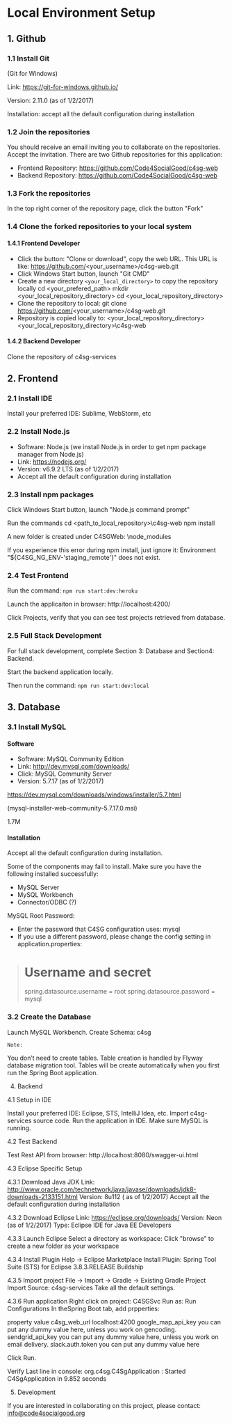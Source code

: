 # Local Environment Setup

## 1. Github

### 1.1 Install Git

(Git for Windows)

Link: https://git-for-windows.github.io/

Version: 2.11.0 (as of 1/2/2017)

Installation: accept all the default configuration during installation

### 1.2 Join the repositories
You should receive an email inviting you to collaborate on the repositories. Accept the invitation. There are two Github repositories for this application:
* Frontend Repository: https://github.com/Code4SocialGood/c4sg-web
* Backend Repository: https://github.com/Code4SocialGood/c4sg-web

### 1.3 Fork the repositories

In the top right corner of the repository page, click the button "Fork"

### 1.4 Clone the forked repositories to your local system

#### 1.4.1 Frontend Developer

* Click the button: "Clone or download", copy the web URL. This URL is like: https://github.com/<your_username>/c4sg-web.git
* Click Windows Start button, launch "Git CMD"
* Create a new directory `<your_local_directory>` to copy the repository locally
    cd <your_prefered_path>
    mkdir <your_local_repository_directory>
    cd <your_local_repository_directory>
* Clone the repository to local: 
    git clone https://github.com/<your_username>/c4sg-web.git
* Repository is copied locally to: 
    <your_local_repository_directory>\<your_local_repository_directory>\c4sg-web

#### 1.4.2 Backend Developer

Clone the repository of c4sg-services


## 2. Frontend

### 2.1 Install IDE

Install your preferred IDE: Sublime, WebStorm, etc

### 2.2 Install Node.js

* Software: Node.js (we install Node.js in order to get npm package manager from Node.js)
* Link: https://nodejs.org/
* Version: v6.9.2 LTS (as of 1/2/2017)
* Accept all the default configuration during installation

### 2.3 Install npm packages

Click Windows Start button, launch "Node.js command prompt"

Run the commands
    cd <path_to_local_repository>\c4sg-web
    npm install

A new folder is created under C4SGWeb: \node_modules

If you experience this error during npm install, just ignore it: 
    Environment "${C4SG_NG_ENV-'staging_remote'}" does not exist.

### 2.4 Test Frontend

Run the command: `npm run start:dev:heroku`

Launch the applicaiton in browser: http://localhost:4200/

Click Projects, verify that you can see test projects retrieved from database.

### 2.5 Full Stack Development

For full stack development, complete Section 3: Database and Section4: Backend.

Start the backend application locally.

Then run the command: `npm run start:dev:local`


## 3. Database

### 3.1 Install MySQL

#### Software

* Software: MySQL Community Edition
* Link: http://dev.mysql.com/downloads/
* Click: 		MySQL Community Server
* Version: 	5.7.17 (as of 1/2/2017)

https://dev.mysql.com/downloads/windows/installer/5.7.html

(mysql-installer-web-community-5.7.17.0.msi)

1.7M

#### Installation

Accept all the default configuration during installation.

Some of the components may fail to install. Make sure you have the following installed successfully: 
* MySQL Server
* MySQL Workbench
* Connector/ODBC (?)

MySQL Root Password:
* Enter the password that C4SG configuration uses: mysql
* If you use a different password, please change the config setting in application.properties:
> # Username and secret
> spring.datasource.username = root
> spring.datasource.password = mysql

### 3.2 Create the Database 

Launch MySQL Workbench.
Create Schema: c4sg
	
	Note:
You don’t need to create tables. Table creation is handled by Flyway database migration tool. Tables will 
be create automatically when you first run the Spring Boot application.

4. Backend

4.1 Setup in IDE

Install your preferred IDE: Eclipse, STS, IntelliJ Idea, etc.
Import c4sg-services source code.
Run the application in IDE.
Make sure MySQL is running.

4.2 Test Backend

Test Rest API from  browser: http://localhost:8080/swagger-ui.html

4.3 Eclipse Specific Setup

4.3.1 Download Java JDK
Link: http://www.oracle.com/technetwork/java/javase/downloads/jdk8-downloads-2133151.html
Version: 8u112 ( as of 1/2/2017)
Accept all the default configuration during installation

4.3.2 Download Eclipse
Link: https://eclipse.org/downloads/
Version: Neon (as of 1/2/2017)
Type: Eclipse IDE for Java EE Developers

4.3.3 Launch Eclipse
Select a directory as workspace: Click "browse" to create a new folder as your workspace

4.3.4 Install Plugin
Help -> Eclipse Marketplace
Install Plugin: 
Spring Tool Suite (STS) for Eclipse 3.8.3.RELEASE
Buildship

4.3.5 Import project
File -> Import -> Gradle -> Existing Gradle Project
Import Source: c4sg-services
Take all the default settings.

4.3.6 Run application
Right click on project: C4SGSvc
Run as: Run Configurations
In theSpring Boot tab, add prpperties:

property
value
c4sg_web_url
localhost:4200
google_map_api_key
you can put any dummy value here, unless you work on gencoding.
sendgrid_api_key
you can put any dummy value here, unless you work on email delivery.
slack.auth.token
you can put any dummy value here

Click Run.
	

Verify Last line in console: org.c4sg.C4SgApplication : Started C4SgApplication in 9.852 seconds

5. Development

If you are interested in collaborating on this project, please contact: info@code4socialgood.org
